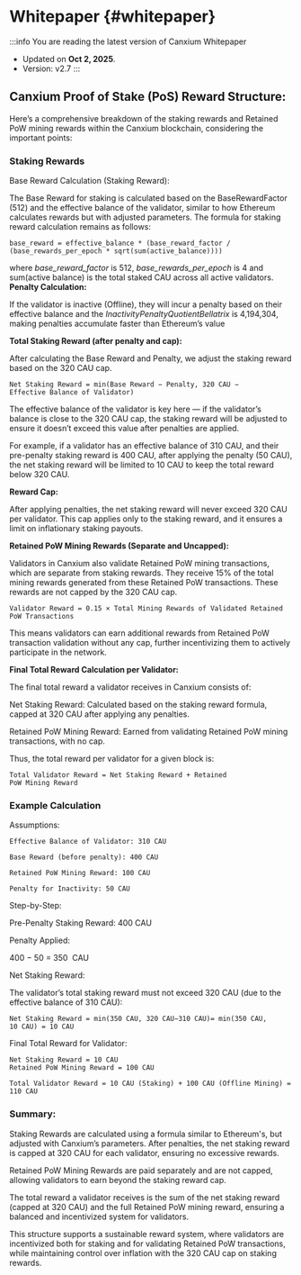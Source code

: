 # Whitepaper {#whitepaper}

:::info You are reading the latest version of Canxium Whitepaper

- Updated on **Oct 2, 2025**.
- Version: v2.7
  :::
  
## Canxium Proof of Stake (PoS) Reward Structure:
Here’s a comprehensive breakdown of the staking rewards and Retained PoW mining rewards within the Canxium blockchain, considering the important points:

### Staking Rewards

Base Reward Calculation (Staking Reward):

The Base Reward for staking is calculated based on the BaseRewardFactor (512) and the effective balance of the validator, similar to how Ethereum calculates rewards but with adjusted parameters. The formula for staking reward calculation remains as follows:

```base_reward = effective_balance * (base_reward_factor / (base_rewards_per_epoch * sqrt(sum(active_balance))))```


where *base_reward_factor* is 512, *base_rewards_per_epoch* is 4 and sum(active balance) is the total staked CAU across all active validators.
​
<strong>Penalty Calculation:</strong>

If the validator is inactive (Offline), they will incur a penalty based on their effective balance and the *InactivityPenaltyQuotientBellatrix*  is 4,194,304, making penalties accumulate faster than Ethereum’s value

<strong>Total Staking Reward (after penalty and cap):</strong>

After calculating the Base Reward and Penalty, we adjust the staking reward based on the 320 CAU cap.

```Net Staking Reward = min(Base Reward − Penalty, 320 CAU − Effective Balance of Validator)```

The effective balance of the validator is key here — if the validator’s balance is close to the 320 CAU cap, the staking reward will be adjusted to ensure it doesn’t exceed this value after penalties are applied.

For example, if a validator has an effective balance of 310 CAU, and their pre-penalty staking reward is 400 CAU, after applying the penalty (50 CAU), the net staking reward will be limited to 10 CAU to keep the total reward below 320 CAU.

<strong>Reward Cap:</strong>

After applying penalties, the net staking reward will never exceed 320 CAU per validator. This cap applies only to the staking reward, and it ensures a limit on inflationary staking payouts.

<strong>Retained PoW Mining Rewards (Separate and Uncapped):</strong>

Validators in Canxium also validate Retained PoW mining transactions, which are separate from staking rewards. They receive 15% of the total mining rewards generated from these Retained PoW transactions. These rewards are not capped by the 320 CAU cap.

```Validator Reward = 0.15 × Total Mining Rewards of Validated Retained PoW Transactions```

This means validators can earn additional rewards from Retained PoW transaction validation without any cap, further incentivizing them to actively participate in the network.

<strong>Final Total Reward Calculation per Validator:</strong>

The final total reward a validator receives in Canxium consists of:

Net Staking Reward: Calculated based on the staking reward formula, capped at 320 CAU after applying any penalties.

Retained PoW Mining Reward: Earned from validating Retained PoW mining transactions, with no cap.

Thus, the total reward per validator for a given block is:

```Total Validator Reward = Net Staking Reward + Retained PoW Mining Reward```

### Example Calculation
Assumptions:
```
Effective Balance of Validator: 310 CAU

Base Reward (before penalty): 400 CAU

Retained PoW Mining Reward: 100 CAU

Penalty for Inactivity: 50 CAU
```

Step-by-Step:

Pre-Penalty Staking Reward: 400 CAU

Penalty Applied: 

400 − 50 = 350  CAU

Net Staking Reward:

The validator’s total staking reward must not exceed 320 CAU (due to the effective balance of 310 CAU):

```Net Staking Reward = min(350 CAU, 320 CAU−310 CAU)= min(350 CAU, 10 CAU) = 10 CAU```

Final Total Reward for Validator:
```
Net Staking Reward = 10 CAU
Retained PoW Mining Reward = 100 CAU
```

```Total Validator Reward = 10 CAU (Staking) + 100 CAU (Offline Mining) = 110 CAU```

### Summary:

Staking Rewards are calculated using a formula similar to Ethereum's, but adjusted with Canxium’s parameters. After penalties, the net staking reward is capped at 320 CAU for each validator, ensuring no excessive rewards.

Retained PoW Mining Rewards are paid separately and are not capped, allowing validators to earn beyond the staking reward cap.

The total reward a validator receives is the sum of the net staking reward (capped at 320 CAU) and the full Retained PoW mining reward, ensuring a balanced and incentivized system for validators.

This structure supports a sustainable reward system, where validators are incentivized both for staking and for validating Retained PoW transactions, while maintaining control over inflation with the 320 CAU cap on staking rewards.
